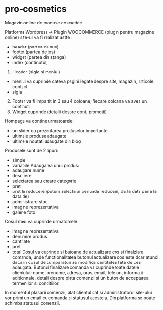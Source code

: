 # pro-cosmetics
Magazin online de produse cosmetice

Platforma Wordpress -> Plugin WOOCOMMERCE (plugin pentru magazine online)
site-ul va fi realizat astfel:
- header (partea de sus) 
- footer (partea de jos)
- widget (partea din stanga)
- index (continutul)
1. Header (sigla si meniul)
- meniul va cuprinde cateva pagini legate despre site, magazin, articole, contact
- sigla

2. Footer va fi impartit in 3 sau 4 coloane; fiecare coloana va avea un continut.
3. Widget cuprinde (detalii despre cont, promotii)

Hompage va contine urmatoarele:
- un slider cu prezentarea produselor importante
- ultimele produse adaugate
- ultimele noutati adaugate din blog

Produsele sunt de 2 tipuri:
- simple
- variabile
Adaugarea unui produs:
- adaugare nume
- descriere
- selectarea sau creare categorie
- pret
- pret la reducere (putem selecta si perioada reducerii, de la data pana la data de)
- administrare stoc
- imagine reprezentativa
- galerie foto

Cosul meu va cuprinde urmatoarele:
- imagine reprezentativa
- denumire produs
- cantitate
- pret
- total
Cosul va cuprinde si butoane de actualizare cos si finalziare comanda, unde functionalitatea butonul actualizare cos este doar atunci daca in cosul de cumparaturi se modifica cantitatea fata de cea adaugata.
Butonul finalizare comanda va cuprinde toate datele clientului: nume, prenume, adresa, oras, email, telefon, informatii aditionnale, detalii despre plata comenzii si un buton de acceptarea termenilor si conditiilor.

In momentul plasarii comenzii, atat clientul cat si administratorul site-ului vor primi un email cu comanda si statusul acesteia. Din platforma se poate schimba statusul comenzii.
